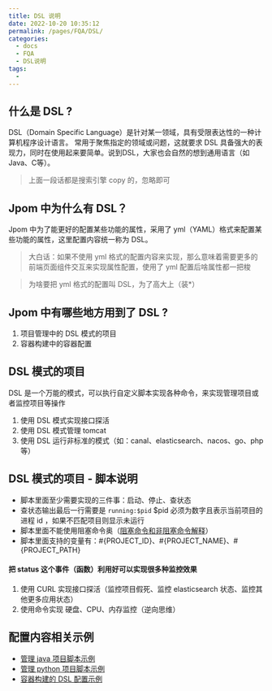 ```yaml
---
title: DSL 说明
date: 2022-10-20 10:35:12
permalink: /pages/FQA/DSL/
categories:
  - docs
  - FQA
  - DSL说明
tags:
  - 
---
```



## 什么是 DSL ? 

DSL（Domain Specific Language）是针对某一领域，具有受限表达性的一种计算机程序设计语言。 常用于聚焦指定的领域或问题，这就要求 DSL 具备强大的表现力，同时在使用起来要简单。说到DSL，大家也会自然的想到通用语言（如Java、C等）。

> 上面一段话都是搜索引擎 copy 的，忽略即可


## Jpom 中为什么有 DSL？

Jpom 中为了能更好的配置某些功能的属性，采用了 yml（YAML）格式来配置某些功能的属性，这里配置内容统一称为 DSL。

> 大白话：如果不使用 yml 格式的配置内容来实现，那么意味着需要更多的前端页面组件交互来实现属性配置，使用了 yml 配置后啥属性都一把梭

> 为啥要把 yml 格式的配置叫 DSL，为了高大上（装*）


## Jpom 中有哪些地方用到了 DSL ?

1. 项目管理中的 DSL 模式的项目
2. 容器构建中的容器配置

## DSL 模式的项目

DSL 是一个万能的模式，可以执行自定义脚本实现各种命令，来实现管理项目或者监控项目等操作

1. 使用 DSL 模式实现接口探活
2. 使用 DSL 模式管理 tomcat
3. 使用 DSL 运行非标准的模式（如：canal、elasticsearch、nacos、go、php等）

## DSL 模式的项目 - 脚本说明

- 脚本里面至少需要实现的三件事：启动、停止、查状态
- 查状态输出最后一行需要是 `running:$pid` $pid 必须为数字且表示当前项目的进程 id ，如果不匹配项目则显示未运行
- 脚本里面不能使用阻塞命令奥（[阻塞命令和非阻塞命令解释](/pages/0171cb/)）
- 脚本里面支持的变量有：#{PROJECT_ID}、#{PROJECT_NAME}、#{PROJECT_PATH}

#### 把 status 这个事件（函数）利用好可以实现很多种监控效果

1. 使用 CURL 实现接口探活（监控项目假死、监控 elasticsearch 状态、监控其他更多应用状态）
2. 使用命令实现 硬盘、CPU、内存监控（逆向思维）


## 配置内容相关示例

- [管理 java 项目脚本示例](./01.DSL-java.md)
- [ 管理 python 项目脚本示例](./02.DSL-python.md)
- [容器构建的 DSL 配置示例](./03.DOCKER_DSL.md)